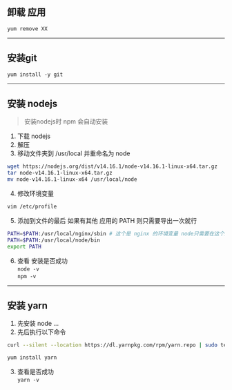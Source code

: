 
## 卸载 应用
`yum remove XX`

---

## 安装git
`yum install -y git`

---

## 安装 nodejs
> 安装nodejs时 npm 会自动安装
1. 下载 nodejs
2. 解压
3. 移动文件夹到 /usr/local 并重命名为 node

```bash
wget https://nodejs.org/dist/v14.16.1/node-v14.16.1-linux-x64.tar.gz
tar node-v14.16.1-linux-x64.tar.gz
mv node-v14.16.1-linux-x64 /usr/local/node
```
4. 修改环境变量
```bash
vim /etc/profile
```
5. 添加到文件的最后
如果有其他 应用的 PATH 则只需要导出一次就行
```bash
PATH=$PATH:/usr/local/nginx/sbin # 这个是 nginx 的环境变量 node只需要在这个后面加入就行 共用一个 export
PATH=$PATH:/usr/local/node/bin
export PATH
```
6. 查看 安装是否成功  
`node -v`  
`npm -v`

---

## 安装 yarn
1. 先安装 node ...
2. 先后执行以下命令
```bash
curl --silent --location https://dl.yarnpkg.com/rpm/yarn.repo | sudo tee /etc/yum.repos.d/yarn.repo
```
```bash
yum install yarn
```
3. 查看是否成功  
`yarn -v`
